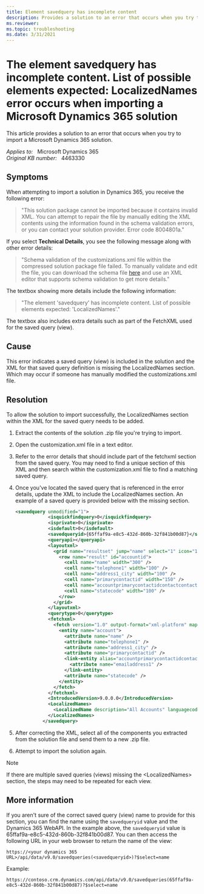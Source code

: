 ```yaml
---
title: Element savedquery has incomplete content
description: Provides a solution to an error that occurs when you try to import a Microsoft Dynamics 365 solution.
ms.reviewer: 
ms.topic: troubleshooting
ms.date: 3/31/2021
---
```

# The element savedquery has incomplete content. List of possible elements expected: LocalizedNames error occurs when importing a Microsoft Dynamics 365 solution

This article provides a solution to an error that occurs when you try to import a Microsoft Dynamics 365 solution.

_Applies to:_ &nbsp; Microsoft Dynamics 365  
_Original KB number:_ &nbsp; 4463330

## Symptoms

When attempting to import a solution in Dynamics 365, you receive the following error:

> "This solution package cannot be imported because it contains invalid XML. You can attempt to repair the file by manually editing the XML contents using the information found in the schema validation errors, or you can contact your solution provider.
Error code 8004801a."

If you select **Technical Details**, you see the following message along with other error details:

> "Schema validation of the customizations.xml file within the compressed solution package file failed. To manually validate and edit the file, you can download the schema file [here](https://go.microsoft.com/fwlink/?LinkId=196060) and use an XML editor that supports schema validation to get more details."

The textbox showing more details include the following information:

> "The element 'savedquery' has incomplete content. List of possible elements expected: 'LocalizedNames'."

The textbox also includes extra details such as part of the FetchXML used for the saved query (view).

## Cause

This error indicates a saved query (view) is included in the solution and the XML for that saved query definition is missing the LocalizedNames section. Which may occur if someone has manually modified the customizations.xml file.

## Resolution

To allow the solution to import successfully, the LocalizedNames section within the XML for the saved query needs to be added.

1. Extract the contents of the solution .zip file you're trying to import.
2. Open the customization.xml file in a text editor.
3. Refer to the error details that should include part of the fetchxml section from the saved query. You may need to find a unique section of this XML and then search within the customization.xml file to find a matching saved query.
4. Once you've located the saved query that is referenced in the error details, update the XML to include the LocalizedNames section. An example of a saved query is provided below with the missing section.

    ```xml
    <savedquery unmodified="1">
                <isquickfindquery>0</isquickfindquery>
                <isprivate>0</isprivate>
                <isdefault>0</isdefault>
                <savedqueryid>{65ffaf9a-e8c5-432d-860b-32f841b00d87}</savedqueryid>
                <queryapi></queryapi>
                <layoutxml>
                  <grid name="resultset" jump="name" select="1" icon="1" preview="1">
                    <row name="result" id="accountid">
                      <cell name="name" width="300" />
                      <cell name="telephone1" width="100" />
                      <cell name="address1_city" width="100" />
                      <cell name="primarycontactid" width="150" />
                      <cell name="accountprimarycontactidcontactcontactid.emailaddress1" width="150" disableSorting="1" />
                      <cell name="statecode" width="100" />
                    </row>
                  </grid>
                </layoutxml>
                <querytype>0</querytype>
                <fetchxml>
                  <fetch version="1.0" output-format="xml-platform" mapping="logical">
                    <entity name="account">
                      <attribute name="name" />
                      <attribute name="telephone1" />
                      <attribute name="address1_city" />
                      <attribute name="primarycontactid" />
                      <link-entity alias="accountprimarycontactidcontactcontactid" name="contact" from="contactid" to="primarycontactid" link-type="outer" visible="false">
                        <attribute name="emailaddress1" />
                      </link-entity>
                      <attribute name="statecode" />
                    </entity>
                  </fetch>
                </fetchxml>
                <IntroducedVersion>9.0.0.0</IntroducedVersion>
                <LocalizedNames>
                  <LocalizedName description="All Accounts" languagecode="1033" />
                </LocalizedNames>
              </savedquery>
    ```

5. After correcting the XML, select all of the components you extracted from the solution file and send them to a new .zip file.
6. Attempt to import the solution again.

> [!NOTE]
> If there are multiple saved queries (views) missing the \<LocalizedNames> section, the steps may need to be repeated for each view.

## More information

If you aren't sure of the correct saved query (view) name to provide for this section, you can find the name using the `savedqueryid` value and the Dynamics 365 WebAPI. In the example above, the `savedqueryid` value is 65ffaf9a-e8c5-432d-860b-32f841b00d87. You can then access the following URL in your web browser to return the name of the view:

`https://<your dynamics 365 URL>/api/data/v9.0/savedqueries(<savedqueryid>)?$select=name`

Example:

`https://contoso.crm.dynamics.com/api/data/v9.0/savedqueries(65ffaf9a-e8c5-432d-860b-32f841b00d87)?$select=name`

